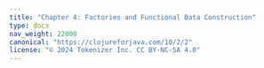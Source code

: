 ```yaml
---
title: "Chapter 4: Factories and Functional Data Construction"
type: docs
nav_weight: 22000
canonical: "https://clojureforjava.com/10/2/2"
license: "© 2024 Tokenizer Inc. CC BY-NC-SA 4.0"
---
```

